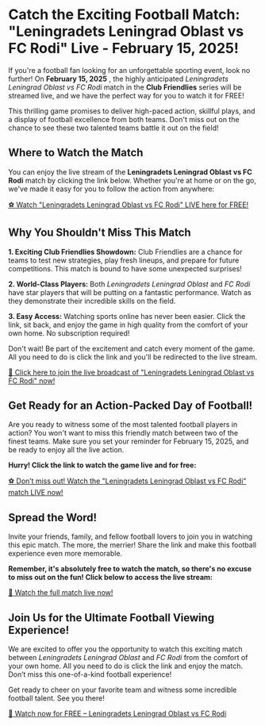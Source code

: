 # Catch the Exciting Football Match: "Leningradets Leningrad Oblast vs FC Rodi" Live - February 15, 2025!

If you're a football fan looking for an unforgettable sporting event, look no further! On **February 15, 2025** , the highly anticipated _Leningradets Leningrad Oblast vs FC Rodi_ match in the **Club Friendlies** series will be streamed live, and we have the perfect way for you to watch it for FREE!

This thrilling game promises to deliver high-paced action, skillful plays, and a display of football excellence from both teams. Don't miss out on the chance to see these two talented teams battle it out on the field!

## Where to Watch the Match

You can enjoy the live stream of the **Leningradets Leningrad Oblast vs FC Rodi** match by clicking the link below. Whether you're at home or on the go, we've made it easy for you to follow the action from anywhere:

[⚽ Watch "Leningradets Leningrad Oblast vs FC Rodi" LIVE here for FREE!](https://tinyurl.com/livestreamfreeo?st=Leningradets+Leningrad+Oblast+vs+FC+Rodi&si=ghc)

## Why You Shouldn't Miss This Match

**1. Exciting Club Friendlies Showdown:** Club Friendlies are a chance for teams to test new strategies, play fresh lineups, and prepare for future competitions. This match is bound to have some unexpected surprises!

**2. World-Class Players:** Both _Leningradets Leningrad Oblast_ and _FC Rodi_ have star players that will be putting on a fantastic performance. Watch as they demonstrate their incredible skills on the field.

**3. Easy Access:** Watching sports online has never been easier. Click the link, sit back, and enjoy the game in high quality from the comfort of your own home. No subscription required!

Don't wait! Be part of the excitement and catch every moment of the game. All you need to do is click the link and you'll be redirected to the live stream.

[🎉 Click here to join the live broadcast of "Leningradets Leningrad Oblast vs FC Rodi" now!](https://tinyurl.com/livestreamfreeo?st=Leningradets+Leningrad+Oblast+vs+FC+Rodi&si=ghc)

## Get Ready for an Action-Packed Day of Football!

Are you ready to witness some of the most talented football players in action? You won't want to miss this friendly match between two of the finest teams. Make sure you set your reminder for February 15, 2025, and be ready to enjoy all the live action.

**Hurry! Click the link to watch the game live and for free:**

[⚽ Don’t miss out! Watch the "Leningradets Leningrad Oblast vs FC Rodi" match LIVE now!](https://tinyurl.com/livestreamfreeo?st=Leningradets+Leningrad+Oblast+vs+FC+Rodi&si=ghc)

## Spread the Word!

Invite your friends, family, and fellow football lovers to join you in watching this epic match. The more, the merrier! Share the link and make this football experience even more memorable.

**Remember, it's absolutely free to watch the match, so there's no excuse to miss out on the fun! Click below to access the live stream:**

[👀 Watch the full match live now!](https://tinyurl.com/livestreamfreeo?st=Leningradets+Leningrad+Oblast+vs+FC+Rodi&si=ghc)

## Join Us for the Ultimate Football Viewing Experience!

We are excited to offer you the opportunity to watch this exciting match between _Leningradets Leningrad Oblast_ and _FC Rodi_ from the comfort of your own home. All you need to do is click the link and enjoy the match. Don’t miss this one-of-a-kind football experience!

Get ready to cheer on your favorite team and witness some incredible football talent. See you there!

[🚀 Watch now for FREE – Leningradets Leningrad Oblast vs FC Rodi](https://tinyurl.com/livestreamfreeo?st=Leningradets+Leningrad+Oblast+vs+FC+Rodi&si=ghc)
